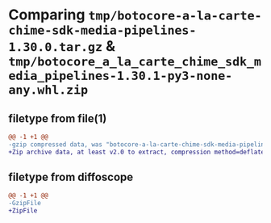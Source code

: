 # Comparing `tmp/botocore-a-la-carte-chime-sdk-media-pipelines-1.30.0.tar.gz` & `tmp/botocore_a_la_carte_chime_sdk_media_pipelines-1.30.1-py3-none-any.whl.zip`

## filetype from file(1)

```diff
@@ -1 +1 @@
-gzip compressed data, was "botocore-a-la-carte-chime-sdk-media-pipelines-1.30.0.tar", last modified: Tue Jul  4 01:44:21 2023, max compression
+Zip archive data, at least v2.0 to extract, compression method=deflate
```

## filetype from diffoscope

```diff
@@ -1 +1 @@
-GzipFile
+ZipFile
```

